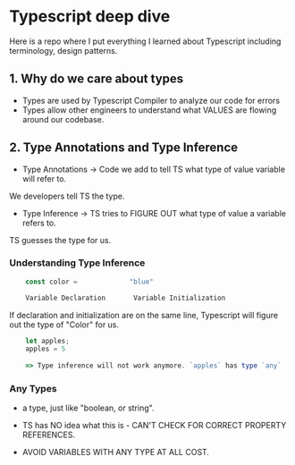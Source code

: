 # Typescript deep dive

Here is a repo where I put everything I learned about Typescript including terminology, design patterns.

## 1. Why do we care about types 

- Types are used by Typescript Compiler to analyze our code for errors
- Types allow other engineers to understand what VALUES are flowing around our codebase.

## 2. Type Annotations and Type Inference

- Type Annotations -> Code we add to tell TS what type of value variable will refer to.

We developers tell TS the type.

- Type Inference -> TS tries to FIGURE OUT what type of value a variable refers to.

TS guesses the type for us.

### Understanding Type Inference

```js 
    const color =             "blue"

    Variable Declaration       Variable Initialization
```

If declaration and initialization are on the same line, Typescript will figure out the type of "Color" for us.

```js 
    let apples;
    apples = 5
    
    => Type inference will not work anymore. `apples` has type `any`
```

### Any Types

- a type, just like "boolean, or string".

- TS has NO idea what this is - CAN'T CHECK FOR CORRECT PROPERTY REFERENCES. 

- AVOID VARIABLES WITH ANY TYPE AT ALL COST.